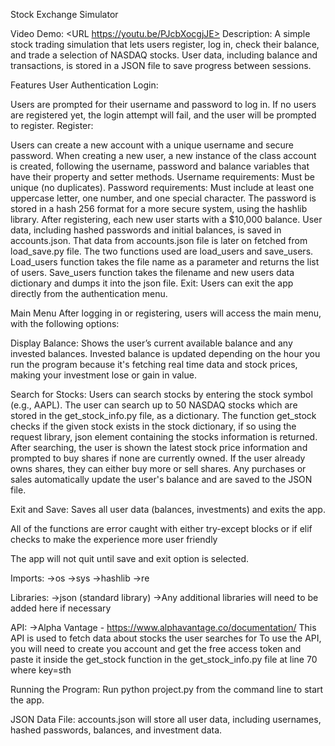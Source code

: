 Stock Exchange Simulator

Video Demo: <URL https://youtu.be/PJcbXocgjJE>
Description:
A simple stock trading simulation that lets users register, log in, check their balance, and trade a selection of NASDAQ stocks. User data, including balance and transactions, is stored in a JSON file to save progress between sessions.

Features User Authentication Login:

Users are prompted for their username and password to log in. If no users are registered yet, the login attempt will fail, and the user will be prompted to register. Register:

Users can create a new account with a unique username and secure password. When creating a new user, a new instance of the class account is created, following the username, password and balance variables that have their property and setter methods. Username requirements: Must be unique (no duplicates). Password requirements: Must include at least one uppercase letter, one number, and one special character. The password is stored in a hash 256 format for a more secure system, using the hashlib library. After registering, each new user starts with a $10,000 balance. User data, including hashed passwords and initial balances, is saved in accounts.json. That data from accounts.json file is later on fetched from load_save.py file. The two functions used are load_users and save_users. Load_users function takes the file name as a parameter and returns the list of users. Save_users function takes the filename and new users data dictionary and dumps it into the json file. Exit: Users can exit the app directly from the authentication menu.

Main Menu After logging in or registering, users will access the main menu, with the following options:

Display Balance: Shows the user’s current available balance and any invested balances. Invested balance is updated depending on the hour you run the program because it's fetching real time data and stock prices, making your investment lose or gain in value.

Search for Stocks: Users can search stocks by entering the stock symbol (e.g., AAPL). The user can search up to 50 NASDAQ stocks which are stored in the get_stock_info.py file, as a dictionary. The function get_stock checks if the given stock exists in the stock dictionary, if so using the request library, json element containing the stocks information is returned. After searching, the user is shown the latest stock price information and prompted to buy shares if none are currently owned. If the user already owns shares, they can either buy more or sell shares. Any purchases or sales automatically update the user's balance and are saved to the JSON file.

Exit and Save: Saves all user data (balances, investments) and exits the app.

All of the functions are error caught with either try-except blocks or if elif checks to make the experience more user friendly

The app will not quit until save and exit option is selected.

Imports: ->os ->sys ->hashlib ->re

Libraries: ->json (standard library) ->Any additional libraries will need to be added here if necessary

API: ->Alpha Vantage - https://www.alphavantage.co/documentation/ This API is used to fetch data about stocks the user searches for To use the API, you will need to create you account and get the free access token and paste it inside the get_stock function in the get_stock_info.py file at line 70 where key=sth

Running the Program: Run python project.py from the command line to start the app.

JSON Data File: accounts.json will store all user data, including usernames, hashed passwords, balances, and investment data.
